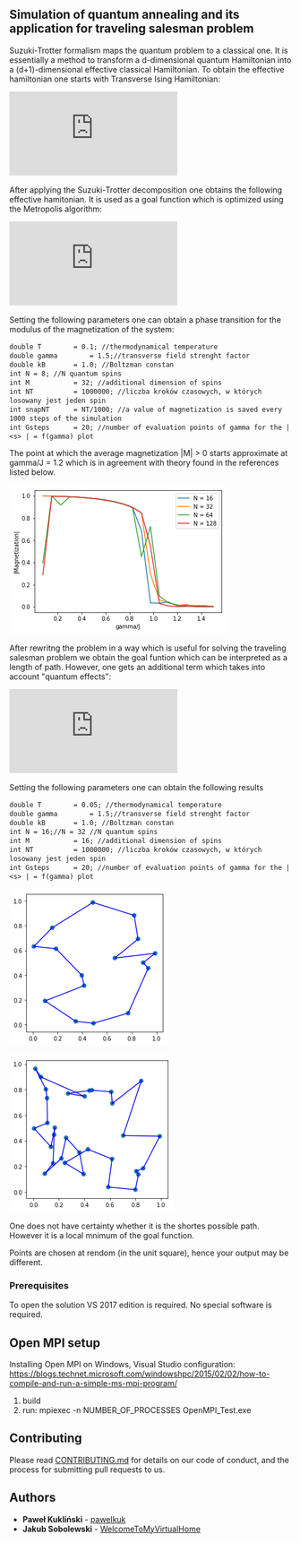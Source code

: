 ## Simulation of quantum annealing and its application for traveling salesman problem

Suzuki-Trotter formalism maps the quantum problem to a classical one. It is essentially a method to transform a d-dimensional
quantum Hamiltonian into a (d+1)-dimensional effective classical Hamiltonian. To obtain the effective hamiltonian one starts with Transverse Ising
Hamiltonian:

![equation](http://latex.codecogs.com/gif.latex?H%20%3D%20-%5CGamma%20%5Csum%5EN_%7Bi%3D1%7D%20%5Csigma%5Ex_i%20-%20%5Csum_%7B%28i%2Cj%29%7D%20J_%7Bij%7D%20%5Csigma%5Ez_i%20%5Csigma%5Ez_j)

After applying the Suzuki-Trotter decomposition one obtains the following effective hamitonian. It is used as a goal function which is optimized using the Metropolis algorithm:

![equation](http://latex.codecogs.com/gif.latex?H_%7Beff%7D%28%5Csigma%29%20%3D%20%5Csum%5EN_%7B%28i%2Cj%29%7D%20%5Csum%5EM_%7Bk%3D1%7D%20%5Cbigg%5B-%5Cfrac%7BJ_%7Bij%7D%7D%7BM%7D%5Csigma_%7Bik%7D%5Csigma_%7Bjk%7D%20-%20%5Cfrac%7B%5Cdelta_%7Bij%7D%7D%7B2%5Cbeta%7D%20%5Cln%20%5Ccoth%5CBig%28%5Cfrac%7B%5Cbeta%20%5CGamma%20%7D%7BM%7D%5CBig%29%5Csigma_%7Bik%7D%5Csigma_%7Bik&plus;1%7D%20%5Cbigg%5D)

Setting the following parameters one can obtain a phase transition for the modulus of the magnetization of the system:
```
double T		= 0.1; //thermodynamical temperature
double gamma	    = 1.5;//transverse field strenght factor
double kB		= 1.0; //Boltzman constan
int N = 8; //N quantum spins
int M			= 32; //additional dimension of spins
int NT			= 1000000; //liczba kroków czasowych, w których losowany jest jeden spin
int snapNT		= NT/1000; //a value of magnetization is saved every 1000 steps of the simulation
int Gsteps		= 20; //number of evaluation points of gamma for the | <s> | = f(gamma) plot
```

The point at which the average magnetization |M| > 0 starts approximate at gamma/J = 1.2 which is in agreement with theory found in the references listed below.

![alt text](https://github.com/QuantumAnnealingCpp/QuantumAnnealinng/blob/develop/Graphs/M16DOBRYWYKRES.png?raw=true)




After rewritng the problem in a way which is useful for solving the traveling salesman problem we obtain the goal funtion which can be interpreted as a length of path. However, one gets an
additional term which takes into account "quantum effects":

![equation](http://latex.codecogs.com/gif.latex?L%20%3D%20%5Csum%5EN_%7B%28ij%29%7D%5Csum%5EM_%7Bk%3D1%7D%20%5Cbigg%5B%20d_%7Bij%7Dn_%7Bi%28t%29j%7D%20n_%7Bj%28t&plus;1%29k%7D%20&plus;%20%5Cfrac%7B%5Cdelta_%7Bi%28t%29j%7D%7D%7B2%5Cbeta%7D%20%5Cln%5Ccoth%5CBig%28%5Cfrac%7B%5Cbeta%20%5CGamma%7D%7BM%7D%5CBig%29%20n_%7Bi%28t%29k%29n_%7Bi%28t%29k&plus;1%7D%7D%20%5Cbigg%5D)

Setting the following parameters one can obtain the following results
```
double T		= 0.05; //thermodynamical temperature
double gamma	    = 1.5;//transverse field strenght factor
double kB		= 1.0; //Boltzman constan
int N = 16;//N = 32 //N quantum spins
int M			= 16; //additional dimension of spins
int NT			= 1000000; //liczba kroków czasowych, w których losowany jest jeden spin
int Gsteps		= 20; //number of evaluation points of gamma for the | <s> | = f(gamma) plot
```

![alt text](https://github.com/QuantumAnnealingCpp/QuantumAnnealinng/blob/develop/Graphs/M16N16bestpath.png?raw=true)

![alt text](https://github.com/QuantumAnnealingCpp/QuantumAnnealinng/blob/develop/Graphs/M16N32bestpath.png?raw=true)

One does not have certainty whether it is the shortes possible path. However it is a local mnimum of the goal function.

Points are chosen at rendom (in the unit square), hence your output may be different.

### Prerequisites

To open the solution VS 2017 edition is required. No special software is required. 

## Open MPI setup

Installing Open MPI on Windows, Visual Studio configuration:	https://blogs.technet.microsoft.com/windowshpc/2015/02/02/how-to-compile-and-run-a-simple-ms-mpi-program/

1. build
2. run: mpiexec -n NUMBER_OF_PROCESSES OpenMPI_Test.exe

## Contributing

Please read [CONTRIBUTING.md](https://gist.github.com/PurpleBooth/b24679402957c63ec426) for details on our code of conduct, and the process for submitting pull requests to us.

## Authors

* **Paweł Kukliński**  - [pawelkuk](https://github.com/pawelkuk)
* **Jakub Sobolewski**  - [WelcomeToMyVirtualHome](https://github.com/WelcomeToMyVirtualHome)

